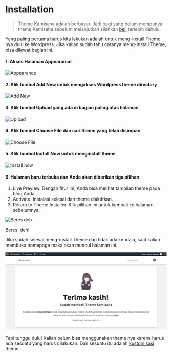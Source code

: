 # Installation

> Theme Kamisaha adalah berbayar. Jadi bagi yang belum mempunyai theme Kamisaha sebelum melanjutkan silahkan [beli](#) terlebih dahulu.

Yang paling pertama harus kita lakukan adalah untuk meng-install Theme nya dulu ke Wordpress. Jika kalian sudah tahu caranya meng-install Theme, bisa dilewat bagian ini.

#### 1. Akses Halaman Appearance

![Appearance](https://www.hostinger.com/tutorials/wp-content/uploads/sites/2/2017/03/wordpress-appearance-section.png)

#### 2. Klik tombol Add New untuk mengakses Wordpress theme directory

![Add New](https://www.hostinger.com/tutorials/wp-content/uploads/sites/2/2017/03/wordpress-themes-2-add-new.png)

#### 3. Klik tombol Upload yang ada di bagian paling atas halaman

![Upload](https://www.hostinger.com/tutorials/wp-content/uploads/sites/2/2017/03/wordpress-upload-theme-button.png)

#### 4. Klik tombol Choose File dan cari theme yang telah disimpan

![Choose File](https://www.hostinger.com/tutorials/wp-content/uploads/sites/2/2017/03/wordpress-choose-file-button.png)

#### 5. Klik tombol Install Now untuk menginstall theme

![Install now](https://www.hostinger.com/tutorials/wp-content/uploads/sites/2/2017/03/wordpress-choose-file-button.png)

#### 6. Halaman baru terbuka dan Anda akan diberikan tiga pilihan

1. Live Preview. Dengan fitur ini, Anda bisa melihat tampilan theme pada blog Anda.
2. Activate. Instalasi selesai dan theme diaktifkan.
3. Return to Theme Installer. Klik pilihan ini untuk kembali ke halaman sebelumnya.

![Beres deh](https://www.hostinger.com/tutorials/wp-content/uploads/sites/2/2017/03/wordpress-themes-2-activate-options.png)

Beres, deh!

Jika sudah selesai meng-install Theme dan tidak ada kendala, saat kalian membuka homepage maka akan muncul halaman ini.

![Homepage](/image/2.png)

Tapi tunggu dulu! Kalian belum bisa menggunakan theme nya karena harus ada sesuatu yang harus dilakukan. Dan sesuatu itu adalah [kustomisasi](customization.md) theme.
